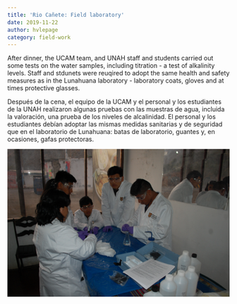```yaml
---
title: 'Rio Cañete: Field laboratory'
date: 2019-11-22
author: hvlepage
category: field-work
---
```



After dinner, the UCAM team, and UNAH staff and students carried out some tests on the water samples, including titration - a test of alkalinity levels.
Staff and stdunets were reuqired to adopt the same health and safety measures as in the Lunahuana laboratory - laboratory coats, gloves and at times protective glasses.

Después de la cena, el equipo de la UCAM y el personal y los estudiantes de la UNAH realizaron algunas pruebas con las muestras de agua, incluida la valoración, una prueba de los niveles de alcalinidad.
El personal y los estudiantes debían adoptar las mismas medidas sanitarias y de seguridad que en el laboratorio de Lunahuana: batas de laboratorio, guantes y, en ocasiones, gafas protectoras.


![Measuring river discharge](/assets/posts/3FieldTitration.JPG)
